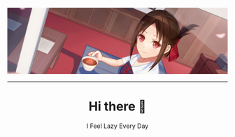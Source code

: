 [![ANIME](Image_G.png)](https://github.com/Tanaka9531)

___

<h1  align='center'> Hi there 👋 </h1>

<p align='center'>I Feel Lazy Every Day</p>
